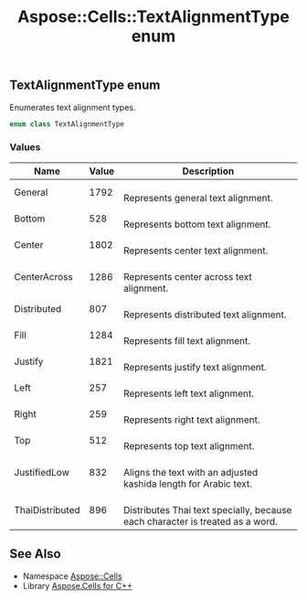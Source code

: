 ﻿---
title: Aspose::Cells::TextAlignmentType enum
linktitle: TextAlignmentType
second_title: Aspose.Cells for C++ API Reference
description: 'Aspose::Cells::TextAlignmentType enum. Enumerates text alignment types in C++.'
type: docs
weight: 26700
url: /cpp/aspose.cells/textalignmenttype/
---
## TextAlignmentType enum


Enumerates text alignment types.

```cpp
enum class TextAlignmentType
```

### Values

| Name | Value | Description |
| --- | --- | --- |
| General | 1792 | <br>Represents general text alignment. |
| Bottom | 528 | <br>Represents bottom text alignment. |
| Center | 1802 | <br>Represents center text alignment. |
| CenterAcross | 1286 | <br>Represents center across text alignment. |
| Distributed | 807 | <br>Represents distributed text alignment. |
| Fill | 1284 | <br>Represents fill text alignment. |
| Justify | 1821 | <br>Represents justify text alignment. |
| Left | 257 | <br>Represents left text alignment. |
| Right | 259 | <br>Represents right text alignment. |
| Top | 512 | <br>Represents top text alignment. |
| JustifiedLow | 832 | <br>Aligns the text with an adjusted kashida length for Arabic text. |
| ThaiDistributed | 896 | <br>Distributes Thai text specially, because each character is treated as a word. |

## See Also

* Namespace [Aspose::Cells](../)
* Library [Aspose.Cells for C++](../../)
